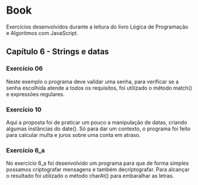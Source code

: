 # Book

Exercícios desenvolvidos durante a leitura do livro Lógica de Programação e Algoritmos com JavaScript.

## Capítulo 6 - Strings e datas

### Exercício 06
  Neste exemplo o programa deve validar uma senha, para verificar se a senha escolhida atende a todos os requisitos, foi utilizado o método match() e expressões regulares.

### Exercício 10
  Aqui a proposta foi de praticar um pouco a manipulação de datas, criando algumas instâncias do date(). Só para dar um contexto, o programa foi feito para calcular multa e juros sobre uma conta em atraso.

### Exercício 6_a
  No exercício 6_a foi desenvolvido um programa para que de forma simples possamos criptografar mensagens e também decriptografar. Para alcançar o resultado foi utilizado o método charAt() para embaralhar as letras.
